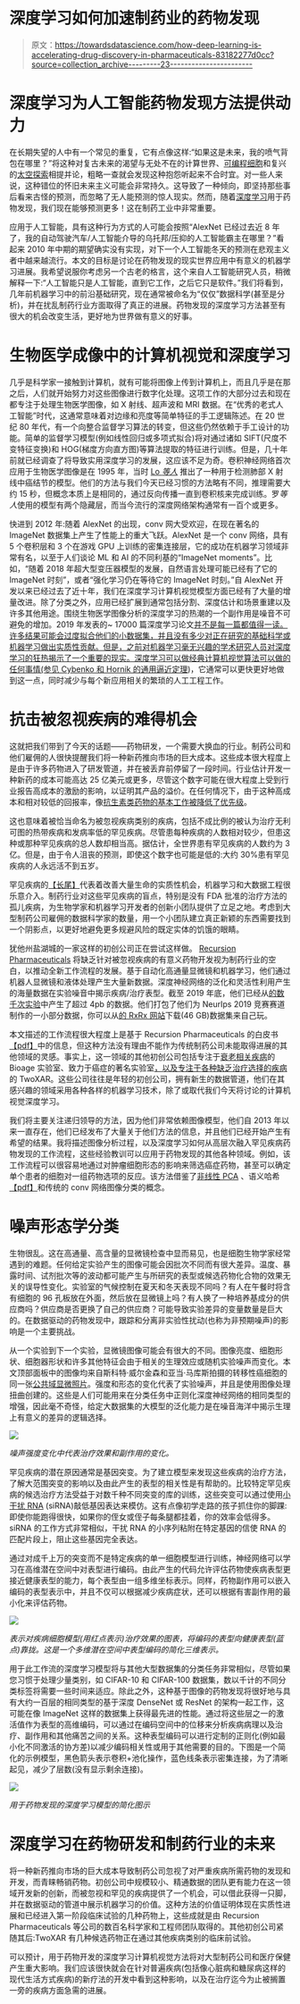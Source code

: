 # 深度学习如何加速制药业的药物发现

> 原文：<https://towardsdatascience.com/how-deep-learning-is-accelerating-drug-discovery-in-pharmaceuticals-83182277d0cc?source=collection_archive---------23----------------------->

# 深度学习为人工智能药物发现方法提供动力

在长期失望的人中有一个常见的重复，它有点像这样:“如果这是未来，我的喷气背包在哪里？”将这种对复古未来的渴望与无处不在的计算世界、[可编程细胞](https://en.wikipedia.org/wiki/Cas9)和复兴的[太空探索](https://www.nasa.gov/mission_pages/newhorizons/main/index.html)相提并论，粗略一查就会发现这种抱怨听起来不合时宜。对一些人来说，这种错位的怀旧未来主义可能会非常持久。这导致了一种倾向，即坚持那些事后看来古怪的预测，而忽略了无人能预测的惊人现实。然而，随着[深度学习](https://blog.exxactcorp.com/category/deep-learning/)用于药物发现，我们现在能够预测更多！这在制药工业中非常重要。

应用于人工智能，具有这种行为方式的人可能会按照“AlexNet 已经过去近 8 年了，我的自动驾驶汽车/人工智能介导的乌托邦/压抑的人工智能霸主在哪里？”看起来 2010 年中期的期望确实没有实现，对下一个人工智能冬天的预测在悲观主义者中越来越流行。本文的目标是讨论在药物发现的现实世界应用中有意义的机器学习进展。我希望说服你考虑另一个古老的格言，这个来自人工智能研究人员，稍微解释一下:“人工智能只是人工智能，直到它工作，之后它只是软件。”我们将看到，几年前机器学习中的前沿基础研究，现在通常被命名为“仅仅”数据科学(甚至是分析)，并在扰乱制药行业方面取得了真正的进展。药物发现的深度学习方法甚至有很大的机会改变生活，更好地为世界做有意义的好事。

# 生物医学成像中的计算机视觉和深度学习

几乎是科学家一接触到计算机，就有可能将图像上传到计算机上，而且几乎是在那之后，人们就开始努力对这些图像进行数字化处理。这项工作的大部分过去和现在都专注于处理生物医学图像，如 X 射线、超声波和 MRI 数据。在“优秀的老式人工智能”时代，这通常意味着对边缘和亮度等简单特征的手工逻辑陈述。在 20 世纪 80 年代，有一个向整合监督学习算法的转变，但这些仍然依赖于手工设计的功能。简单的监督学习模型(例如线性回归或多项式拟合)将对通过诸如 SIFT(尺度不变特征变换)和 HOG(梯度方向直方图)等算法提取的特征进行训练。但是，几十年前就已经调查了将导致实用深度学习的发展，这应该不足为奇。卷积神经网络首次应用于生物医学图像是在 1995 年，当时 [Lo *等人*](https://www.semanticscholar.org/paper/Artificial-convolution-neural-network-techniques-Lo-Lou/04cc4ec565415a5cdedb884239b11a50720b3fc7) 推出了一种用于检测肺部 X 射线中癌结节的模型。他们的方法与我们今天已经习惯的方法略有不同，推理需要大约 15 秒，但概念本质上是相同的，通过反向传播一直到卷积核来完成训练。罗*等人*使用的模型有两个隐藏层，而当今流行的深度网络架构通常有一百个或更多。

快进到 2012 年:随着 AlexNet 的出现，conv 网大受欢迎，在现在著名的 ImageNet 数据集上产生了性能上的重大飞跃。AlexNet 是一个 conv 网络，具有 5 个卷积层和 3 个在游戏 GPU 上训练的密集连接层，它的成功在机器学习领域非常有名，以至于人们谈论 ML 和 AI 的不同利基的“ImageNet moments”。比如，“随着 2018 年超大型变压器模型的发展，自然语言处理可能已经有了它的 ImageNet 时刻”，或者“强化学习仍在等待它的 ImageNet 时刻。”自 AlexNet 开发以来已经过去了近十年，我们在深度学习计算机视觉模型方面已经有了大量的增量改进。除了分类之外，应用已经扩展到通常包括分割、深度估计和场景重建以及许多其他用途。围绕生物医学图像分析的深度学习的热潮的一个副作用是噪音不可避免的增加。2019 年发表的~ 17000 篇深度学习论文[并不是每一篇都值得一读。许多结果可能会过度拟合他们的小数据集，并且没有多少对正在研究的基础科学或机器学习做出实质性贡献。但是，之前对机器学习毫无兴趣的学术研究人员对深度学习的狂热揭示了一个重要的现实。深度学习可以做经典计算机视觉算法可以做的任何事情(参见 Cybenko 和 Hornik 的](https://scholar.google.com/scholar?as_ylo=2019&q=deep+learning+biomedical+imaging)[通用逼近定理](https://en.wikipedia.org/wiki/Universal_approximation_theorem))，它通常可以更快更好地做到这一点，同时减少与每个新应用相关的繁琐的人工工程工作。

# 抗击被忽视疾病的难得机会

这就把我们带到了今天的话题——药物研发，一个需要大换血的行业。制药公司和他们雇佣的人很快提醒我们将一种新药推向市场的巨大成本。这些成本很大程度上是由于许多药物进入了研发管道，并在被丢弃前停留了一段时间。行业估计开发一种新药的成本可能高达 25 亿美元或更多，尽管这个数字可能在很大程度上受到行业报告高成本的激励的影响，以证明其产品的溢价。在任何情况下，由于这种高成本和相对较低的回报率，像[抗生素类药物的基本工作被降低了优先级](https://www.forbes.com/sites/quora/2017/08/18/why-pharmaceutical-companies-arent-in-a-rush-to-address-increasing-antibiotic-resistance/)。

这也意味着被恰当命名为被忽视疾病类别的疾病，包括不成比例的被认为治疗无利可图的热带疾病和发病率低的罕见疾病。尽管患每种疾病的人数相对较少，但患这种或那种罕见疾病的总人数却相当高。据估计，全世界患有罕见疾病的人数约为 3 亿。但是，由于令人沮丧的预测，即使这个数字也可能是低的:大约 30%患有罕见疾病的人永远活不到五岁。

罕见疾病的[【长尾】](https://en.wikipedia.org/wiki/Long_tail)代表着改善大量生命的实质性机会，机器学习和大数据工程很乐意介入。制药行业对这些罕见疾病的盲点，特别是没有 FDA 批准的治疗方法的孤儿疾病，为生物学家和机器学习开发者的创新小团队提供了立足之地。考虑到大型制药公司雇佣的数据科学家的数量，用一个小团队建立真正新颖的东西需要找到一个阴影点，以更好地避免更多规避风险的既定实体的饥饿的眼睛。

犹他州盐湖城的一家这样的初创公司正在尝试这样做。 [Recursion Pharmaceuticals](https://www.recursionpharma.com/) 将缺乏针对被忽视疾病的有意义药物开发视为制药行业的空白，以推动全新工作流程的发展。基于自动化高通量显微镜和机器学习，他们通过机器人显微镜和液体处理产生大量新数据。深度神经网络的泛化和灵活性利用产生的海量数据在实验噪音中揭示疾病/治疗表型。截至 2019 年底，他们已经从[的数千次实验](https://www.linkedin.com/pulse/how-recursion-built-high-throughput-screening-lab-capable-ben-miller/)中产生了超过 4pb 的数据。他们打包了他们为 NeurIps 2019 竞赛赛道制作的一小部分数据，你可以从[的 RxRx 网站](https://www.rxrx.ai/)下载(46 GB)数据集来自己玩。

本文描述的工作流程很大程度上是基于 Recursion Pharmaceuticals 的白皮书[【pdf】](https://www.recursionpharma.com/wp-content/uploads/2017/09/AI-Enabled_Pheno-9_25_2017v24.pdf)中的信息，但这种方法没有理由不能作为传统制药公司未能取得进展的其他领域的灵感。事实上，这一领域的其他初创公司包括专注于[衰老相关疾病](https://bioagelabs.com/index.html)的 Bioage 实验室、致力于癌症的著名实验室[，以及专注于](https://notablelabs.com/)[各种缺乏治疗选择的疾病](https://www.twoxar.com/pipeline)的 TwoXAR。这些公司往往是年轻的初创公司，拥有新生的数据管道，他们在其感兴趣的领域采用各种各样的机器学习技术，除了或取代我们今天将讨论的计算机视觉深度学习。

我们将主要关注递归领导的方法，因为他们非常依赖图像模型，他们自 2013 年以来一直存在，他们已经发布了大量关于他们方法的信息，并且他们已经开始产生有希望的结果。我将描述图像分析过程，以及深度学习如何从高层次融入罕见疾病药物发现的工作流程，这些经验教训可以应用于药物发现的其他各种领域。例如，该工作流程可以很容易地通过对肿瘤细胞形态的影响来筛选癌症药物，甚至可以确定单个患者的细胞对一组药物选项的反应。该方法借鉴了[非线性 PCA](http://www.nlpca.org/) 、语义哈希[【pdf】](https://www.cs.cmu.edu/~rsalakhu/papers/sdarticle.pdf)和传统的 conv 网络图像分类的概念。

# 噪声形态学分类

生物很乱。这在高通量、高含量的显微镜检查中显而易见，也是细胞生物学家经常遇到的难题。任何给定实验产生的图像可能会因批次不同而有很大差异。温度、暴露时间、试剂批次等的波动都可能产生与所研究的表型或候选药物化合物的效果无关的误导性变化。实验室的气候控制在夏天和冬天表现不同吗？有人在午餐时将含有细胞的 96 孔板放在外面，然后放在显微镜上吗？有人换了一种培养基成分的供应商吗？供应商是否更换了自己的供应商？可能导致实验差异的变量数量是巨大的。在数据驱动的药物发现中，跟踪和分离非实验性扰动(也称为非预期噪声)的影响是一个主要挑战。

从一个实验到下一个实验，显微镜图像可能会有很大的不同。图像亮度、细胞形状、细胞器形状和许多其他特征会由于相关的生理效应或随机实验噪声而变化。本文顶部面板中的图像均来自斯科特·威尔金森和亚当·马库斯拍摄的转移性癌细胞的同一张[公共域显微照片](https://visualsonline.cancer.gov/details.cfm?imageid=10591)。强度和形态的变化代表了实验噪声，并且是使用图像处理扭曲创建的。这些是人们可能用来在分类任务中正则化深度神经网络的相同类型的增强，因此毫不奇怪，给定大数据集的大模型的泛化能力是在噪音海洋中揭示生理上有意义的差异的逻辑选择。

![](img/36811893a5c6b572f120f691f1a00092.png)

*噪声强度变化中代表治疗效果和副作用的变化。*

罕见疾病的潜在原因通常是基因突变。为了建立模型来发现这些疾病的治疗方法，了解大范围突变的影响以及由此产生的表型的相关性是有帮助的。比较特定罕见疾病的候选治疗方法受益于对数千种不同突变的库的训练，这些突变可以通过使用[小干扰 RNA](https://en.wikipedia.org/wiki/Small_interfering_RNA) (siRNA)敲低基因表达来模仿。这有点像初学走路的孩子抓住你的脚踝:即使你能跑得很快，如果你的侄女或侄子每条腿都挂着，你的效率会低得多。siRNA 的工作方式非常相似，干扰 RNA 的小序列粘附在特定基因的信使 RNA 的匹配片段上，阻止这些基因完全表达。

通过对成千上万的突变而不是特定疾病的单一细胞模型进行训练，神经网络可以学习在高维潜在空间中对表型进行编码。由此产生的代码允许评估药物使疾病表型更接近健康表型的能力，每个表型由一组多维坐标表示。同样，药物副作用可以嵌入编码的表型表示中，并且不仅可以根据减少疾病症状，还可以根据有害副作用的最小化来评估药物。

![](img/783a6f7085dafd2d56e539832e448245.png)

*表示对疾病细胞模型(用红点表示)治疗效果的图表，将编码的表型向健康表型(蓝点)靠拢。这是一个多维潜在空间中表型编码的简化三维表示。*

用于此工作流的深度学习模型将与其他大型数据集的分类任务非常相似，尽管如果您习惯于处理少量类别，如 CIFAR-10 和 CIFAR-100 数据集，数以千计的不同分类标签将需要一些时间来适应。除此之外，这种基于图像的药物发现将很好地与具有大约一百层的相同类型的基于深度 DenseNet 或 ResNet 的架构一起工作，这可能在像 ImageNet 这样的数据集上获得最先进的性能。通过将这些层之一的激活值作为表型的高维编码，可以通过在编码空间中的位移来分析疾病病理以及治疗、副作用和其他痛苦之间的关系。这种表型编码可以进行定制的正则化(例如最小化不同激活的协方差)以减少编码相关性或用于其他需要的目的。下图是一个简化的示例模型，黑色箭头表示卷积+池化操作，蓝色线条表示密集连接，为了清晰起见，减少了层数(没有显示剩余连接)。

![](img/8bcd501d550cb0a9a629514baaabd318.png)

*用于药物发现的深度学习模型的简化图示*

# 深度学习在药物研发和制药行业的未来

将一种新药推向市场的巨大成本导致制药公司忽视了对严重疾病所需药物的发现和开发，而青睐畅销药物。初创公司中规模较小、精通数据的团队更有能力在这一领域开发新的创新，而被忽视和罕见的疾病提供了一个机会，可以借此获得一只脚，并在数据驱动的管道中展示机器学习的价值。这种方法的价值证明体现在实质性进展和已经进入第一阶段临床试验的几种药物上，这些成就是由 Recursion Pharmaceuticals 等公司的数百名科学家和工程师团队取得的。其他初创公司紧随其后:TwoXAR 有几种候选药物正在通过其他疾病类别的临床前试验。

可以预计，用于药物开发的深度学习计算机视觉方法将对大型制药公司和医疗保健产生重大影响。我们应该很快就会在针对普遍疾病(包括像心脏病和糖尿病这样的现代生活方式疾病)的新疗法的开发中看到这种影响，以及在治疗迄今为止被搁置一旁的疾病方面急需的进展。